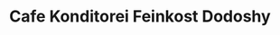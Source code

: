 ---
title: "Cafe Konditorei Feinkost Dodoshy"
url: /wien/cafe-konditorei-feinkost-dodoshy/
shop: Feinkost
---